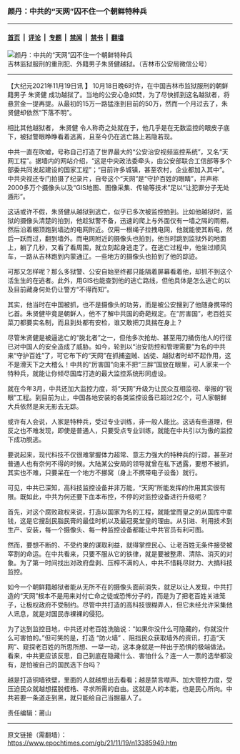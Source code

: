 ### 颜丹：中共的“天网”囚不住一个朝鲜特种兵

---

#### [首页](../../../..?n13385949) &nbsp;|&nbsp; [评论](../../../../../epoch-comment?n13385949) &nbsp;|&nbsp; [专题](../../../../../epoch-special?n13385949) &nbsp;|&nbsp; [禁闻](../../../../../epoch-news?n13385949) &nbsp;|&nbsp; [禁书](../../../../../books?n13385949) &nbsp;|&nbsp; [翻墙](https://github.com/gfw-breaker/nogfw/blob/master/README.md?n13385949)


<div><img alt="颜丹：中共的“天网”囚不住一个朝鲜特种兵" class="attachment-djy_600_400 size-djy_600_400 wp-post-image" src="https://i.epochtimes.com/assets/uploads/2021/10/id13314295-e2d3b36747673da8beb9a8c3d9238119-600x400.png"/>
<div class="caption">
 吉林监狱服刑的重刑犯、外籍男子朱贤健越狱。（吉林市公安局微信公号）
</div></div><hr/><div class="post_content" id="artbody" itemprop="articleBody">
 <!-- article content begin -->
 <p>
  【大纪元2021年11月19日讯
  <strong>
   】
  </strong>
  10月18日晚6时许，在中国吉林市监狱服刑的朝鲜籍男子
  <ok href="https://www.epochtimes.com/gb/tag/%E6%9C%B1%E8%B4%A4%E5%81%A5.html">
   朱贤健
  </ok>
  成功越狱了。当地的公安心急如焚，为了尽快抓到这名越狱者，将悬赏金一提再提。从最初的15万一路猛涨到目前的50万，然而一个月过去了，朱贤健却依然“下落不明”。
 </p>
 <p>
  相比其他越狱者，
  <ok href="https://www.epochtimes.com/gb/tag/%E6%9C%B1%E8%B4%A4%E5%81%A5.html">
   朱贤健
  </ok>
  令人称奇之处就在于，他几乎是在无数监控的眼皮子底下，被狱警眼睁睁看着逃离，且至今仍在逃亡路上若隐若现。
 </p>
 <p>
  中共一直在吹嘘，号称自己打造了世界最大的“公安治安视频监控系统”，又名“天网工程”。据墙内的网站介绍，“这是中央政法委牵头，由公安部联合工信部等多个部委共同发起建设的国家工程”；“目前许多城镇，甚至农村，企业都加入其中”。中共央视还专门拍摄了纪录片，自夸这个“天网”是“守护百姓的眼睛”，并声称2000多万个摄像头以及“GIS地图、图像采集、传输等技术”足以“让犯罪分子无处遁形”。
 </p>
 <p>
  这话或许不假，朱贤健从越狱到逃亡，似乎已多次被监控拍到。比如他越狱时，监狱的摄像头清楚的拍到，他趁狱警不备，迅速的爬上与外面仅有一墙之隔的雨棚，然后沿着棚顶跑到墙边的电网附近。仅用一根绳子拉拽电网，他就能使其断电，然后一跃而过，翻到墙外。而电网附近的摄像头也拍到，他当时跳到监狱外的地面上，躺了几秒，又看了看周围，就立刻起身逃走了。在逃亡过程中，他坐过顺风车，一路从吉林跑到内蒙通辽。一些地方的摄像头也拍到了他的踪迹。
 </p>
 <p>
  可那又怎样呢？那么多狱警、公安自始至终都只能隔着屏幕看着他，却抓不到这个活生生的在逃者。此外，用GIS也能查到他的逃亡路线，但他具体是怎么逃亡的以及目前藏身何处仍让警方“不得而知”。
 </p>
 <p>
  其实，他当时在中国被抓，也不是摄像头的功劳，而是被公安搜到了他随身携带的匕首。朱贤健毕竟是朝鲜人，他不了解中共国的奇葩规定。在“厉害国”，老百姓买菜刀都要实名制，而且到处都有安检，谁又敢把刀具揣在身上？
 </p>
 <p>
  尽管朱贤健是被逼逃亡的“脱北者”之一，但他多次抢劫、甚至用刀捅伤他人的行径已对中国人的安全造成了威胁。如今，轮到以“治安防控和管理需要”为名的中共来“守护百姓”了，可它布下的“天网”在抓捕盗贼、凶徒、越狱者时却不起作用，这不是滑天下之大稽么！中共的“厉害国”向来不把“三胖”国放在眼里，可人家来一个特种兵，就能让你倾尽国库打造的最大监控系统形同虚设。
 </p>
 <p>
  就在今年3月，中共还加大监控力度，将“天网”升级为让民众互相监视、举报的“锐眼”工程。到目前为止，中国各地安装的各类监控设备已超过2亿个，可人家朝鲜大兵依然是来无影去无踪。
 </p>
 <p>
  或许有人会说，人家是特种兵，受过专业训练，非一般人能比。这话有些道理，但反之也不难发现，即使是普通人，只要受点专业训练，就能在中共引以为傲的监控下成功脱逃。
 </p>
 <p>
  要说起来，现代科技不仅很难掌握体力超常、意志力强大的特种兵的行踪，甚至对普通人也有奈何不得的时候。大陆某公安局的领导就曾在私下透露，要想不被抓，其实也不难，只要呆在一个地方不挪窝（身上不携带电子设备）就行。
 </p>
 <p>
  可见，中共已深知，高科技监控设备并非万能，“天网”所能发挥的作用其实很有限。既如此，中共为何还要下血本布控，不停的对监控设备进行升级呢？
 </p>
 <p>
  首先，对这个腐败政权来说，打造以国家为名的工程，就能堂而皇之的从国库中拿钱，这是它搜刮民脂民膏的最佳时机以及最冠冕堂皇的理由。从引进、利用技术到生产、安装，每一个摄像头、每一种监控设备都能让中共官员有利可图。
 </p>
 <p>
  然而，要想不断的、不受约束的谋取利益，就得掌控民心、让老百姓无条件接受被宰割的命运。在中共看来，只要不服从它的铁律，就是要被整肃、清除、消灭的对象。为了第一时间找出对政府盘剥、压榨不满的人，中共不惜耗尽财力、大搞科技监控。
 </p>
 <p>
  如今一个朝鲜籍越狱者能从无所不在的摄像头面前消失，就足以让人发现，中共打造的“天网”根本不是用来对付亡命之徒或恐怖分子的，而是为了把老百姓关进笼子，让极权政府不受制约。尽管中共打造的高科技很糊弄人，但它未经允许采集他人讯息，就是对国民赤裸裸的侵犯。
 </p>
 <p>
  为了达到监控目地，中共还对老百姓洗脑说：“如果你没什么可隐藏的，你就没什么可害怕的。”但可笑的是，打造
  <ok href="https://www.epochtimes.com/gb/tag/%E2%80%9C%E9%98%B2%E7%81%AB%E5%A2%99%E2%80%9D.html">
   “防火墙”
  </ok>
  、阻挡民众获取墙外的资讯，打造“天网”、窥探老百姓的所思所想、一举一动，这本身就是一种出于恐惧的极端做法。看来，中共更应该反思，自己到底在隐藏什么、害怕什么？连一人一票的选举都没有，是怕被自己的国民选下台吗？
 </p>
 <p>
  越是打造铜墙铁壁，里面的人就越想出去看看；越是禁言噤声、加大管控力度，受压迫民众就越想摆脱桎梏、寻求所需的自由。这就是人的本能，也是民心所向。中共若要一条道走到黑，就只能给自己当掘墓人了。
 </p>
 <p>
  责任编辑：莆山
 </p>
 <!-- article content end -->
 <div id="below_article_ad">
 </div>
</div>


---

原文链接（需翻墙）：https://www.epochtimes.com/gb/21/11/19/n13385949.htm